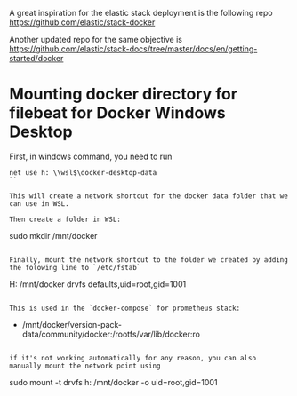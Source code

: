 A great inspiration for the elastic stack deployment is the following repo
https://github.com/elastic/stack-docker

Another updated repo for the same objective is
https://github.com/elastic/stack-docs/tree/master/docs/en/getting-started/docker


# Mounting docker directory for filebeat for Docker Windows Desktop

First, in windows command, you need to run
```
net use h: \\wsl$\docker-desktop-data
``

This will create a network shortcut for the docker data folder that we can use in WSL.

Then create a folder in WSL:
```
sudo mkdir /mnt/docker
```

Finally, mount the network shortcut to the folder we created by adding the folowing line to `/etc/fstab`
```
H: /mnt/docker drvfs defaults,uid=root,gid=1001
```

This is used in the `docker-compose` for prometheus stack:
```
- /mnt/docker/version-pack-data/community/docker:/rootfs/var/lib/docker:ro
```

if it's not working automatically for any reason, you can also manually mount the network point using
```
sudo mount -t drvfs h: /mnt/docker -o uid=root,gid=1001
```